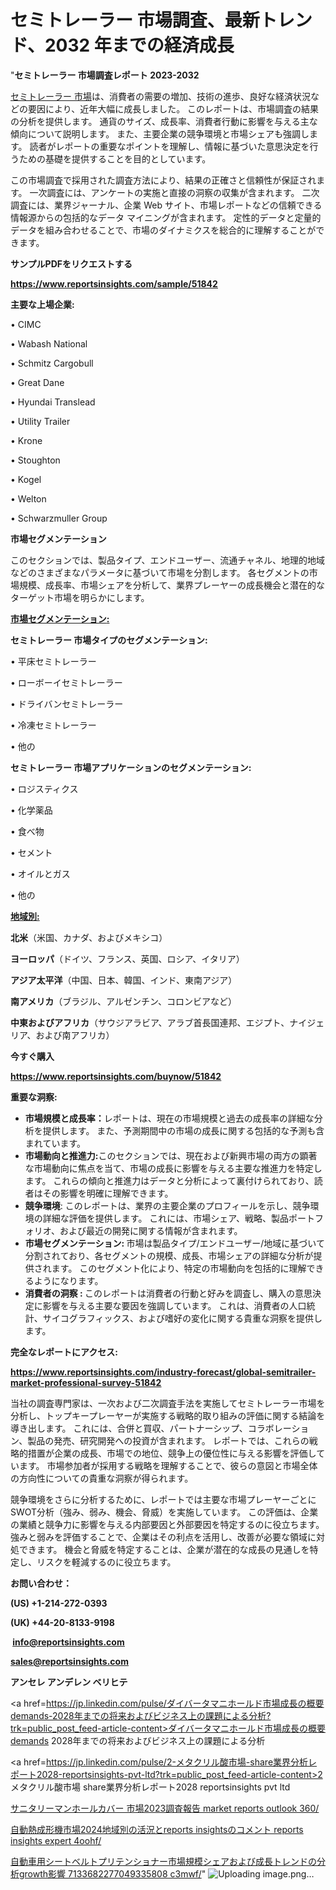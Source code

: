 # セミトレーラー 市場調査、最新トレンド、2032 年までの経済成長

"<strong>セミトレーラー 市場調査レポート 2023-2032</strong>

<a href=https://www.reportsinsights.com/sample/51842>セミトレーラー 市場</a>は、消費者の需要の増加、技術の進歩、良好な経済状況などの要因により、近年大幅に成長しました。 このレポートは、市場調査の結果の分析を提供します。 通貨のサイズ、成長率、消費者行動に影響を与える主な傾向について説明します。 また、主要企業の競争環境と市場シェアも強調します。 読者がレポートの重要なポイントを理解し、情報に基づいた意思決定を行うための基礎を提供することを目的としています。

この市場調査で採用された調査方法により、結果の正確さと信頼性が保証されます。 一次調査には、アンケートの実施と直接の洞察の収集が含まれます。 二次調査には、業界ジャーナル、企業 Web サイト、市場レポートなどの信頼できる情報源からの包括的なデータ マイニングが含まれます。 定性的データと定量的データを組み合わせることで、市場のダイナミクスを総合的に理解することができます。

<strong><b>サンプルPDFをリクエストする</b></strong>

<a href=https://www.reportsinsights.com/sample/51842><strong><u>https://www.reportsinsights.com/sample/51842</u></strong></a>

<strong>主要な上場企業:</strong>

• CIMC

• Wabash National

• Schmitz Cargobull

• Great Dane

• Hyundai Translead

• Utility Trailer

• Krone

• Stoughton

• Kogel

• Welton

• Schwarzmuller Group

<strong>市場セグメンテーション</strong>

このセクションでは、製品タイプ、エンドユーザー、流通チャネル、地理的地域などのさまざまなパラメータに基づいて市場を分割します。 各セグメントの市場規模、成長率、市場シェアを分析して、業界プレーヤーの成長機会と潜在的なターゲット市場を明らかにします。

<strong><u>市場セグメンテーション</u></strong><strong><u>:</u></strong>

<strong>セミトレーラー 市場タイプのセグメンテーション:</strong>

• 平床セミトレーラー

• ローボーイセミトレーラー

• ドライバンセミトレーラー

• 冷凍セミトレーラー

• 他の

<strong>セミトレーラー 市場アプリケーションのセグメンテーション:</strong>

• ロジスティクス

• 化学薬品

• 食べ物

• セメント

• オイルとガス

• 他の

<strong><u>地域別</u></strong><strong><u>:</u></strong>

<strong>北米</strong>（米国、カナダ、およびメキシコ）

<strong>ヨーロッパ</strong>（ドイツ、フランス、英国、ロシア、イタリア）

<strong>アジア太平洋</strong>（中国、日本、韓国、インド、東南アジア）

<strong>南アメリカ</strong>（ブラジル、アルゼンチン、コロンビアなど）

<strong>中東およびアフリカ</strong>（サウジアラビア、アラブ首長国連邦、エジプト、ナイジェリア、および南アフリカ）

<strong>今すぐ購入</strong>

<a href=https://www.reportsinsights.com/buynow/51842><strong><u>https://www.reportsinsights.com/buynow/51842</u></strong></a>

<strong>重要な洞察:</strong>
<ul>
  <li><strong>市場規模と成長率：</strong>レポートは、現在の市場規模と過去の成長率の詳細な分析を提供します。 また、予測期間中の市場の成長に関する包括的な予測も含まれています。</li>
  <li><strong>市場動向と推進力:</strong>このセクションでは、現在および新興市場の両方の顕著な市場動向に焦点を当て、市場の成長に影響を与える主要な推進力を特定します。 これらの傾向と推進力はデータと分析によって裏付けられており、読者はその影響を明確に理解できます。</li>
  <li><strong>競争環境</strong>: このレポートは、業界の主要企業のプロフィールを示し、競争環境の詳細な評価を提供します。 これには、市場シェア、戦略、製品ポートフォリオ、および最近の開発に関する情報が含まれます。</li>
  <li><strong>市場セグメンテーション: </strong>市場は製品タイプ/エンドユーザー/地域に基づいて分割されており、各セグメントの規模、成長、市場シェアの詳細な分析が提供されます。 このセグメント化により、特定の市場動向を包括的に理解できるようになります。</li>
  <li><strong>消費者の洞察 : </strong>このレポートは消費者の行動と好みを調査し、購入の意思決定に影響を与える主要な要因を強調しています。 これは、消費者の人口統計、サイコグラフィックス、および嗜好の変化に関する貴重な洞察を提供します。</li>
</ul>
<strong>完全なレポートにアクセス:</strong>

<a href=https://www.reportsinsights.com/industry-forecast/global-semitrailer-market-professional-survey-51842><strong><u><b>https://www.reportsinsights.com/industry-forecast/global-semitrailer-market-professional-survey-51842</b></u></strong></a>

当社の調査専門家は、一次および二次調査手法を実施してセミトレーラー市場を分析し、トップキープレーヤーが実施する戦略的取り組みの評価に関する結論を導き出します。 これには、合併と買収、パートナーシップ、コラボレーション、製品の発売、研究開発への投資が含まれます。 レポートでは、これらの戦略的措置が企業の成長、市場での地位、競争上の優位性に与える影響を評価しています。 市場参加者が採用する戦略を理解することで、彼らの意図と市場全体の方向性についての貴重な洞察が得られます。

競争環境をさらに分析するために、レポートでは主要な市場プレーヤーごとにSWOT分析（強み、弱み、機会、脅威）を実施しています。 この評価は、企業の業績と競争力に影響を与える内部要因と外部要因を特定するのに役立ちます。 強みと弱みを評価することで、企業はその利点を活用し、改善が必要な領域に対処できます。 機会と脅威を特定することは、企業が潜在的な成長の見通しを特定し、リスクを軽減するのに役立ちます。

<strong>お問い合わせ：</strong>

<strong>(US) +1-214-272-0393</strong>

<strong>(UK) +44-20-8133-9198</strong>

<strong> </strong><a href=info@reportsinsights.com><strong><u>info@reportsinsights.com</u></strong></a>

<a href=sales@reportsinsights.com><strong><u>sales@reportsinsights.com</u></strong></a>

<strong>アンセレ アンデレン ベリヒテ</strong>

<a href=https://jp.linkedin.com/pulse/ダイバータマニホールド市場成長の概要demands-2028年までの将来およびビジネス上の課題による分析?trk=public_post_feed-article-content>ダイバータマニホールド市場成長の概要demands 2028年までの将来およびビジネス上の課題による分析</a>

<a href=https://jp.linkedin.com/pulse/2-メタクリル酸市場-share業界分析レポート2028-reportsinsights-pvt-ltd?trk=public_post_feed-article-content>2 メタクリル酸市場 share業界分析レポート2028 reportsinsights pvt ltd</a>

<a href=https://www.linkedin.com/pulse/サニタリーマンホールカバー-市場2023調査報告-market-reports-outlook-360/>サニタリーマンホールカバー 市場2023調査報告 market reports outlook 360/</a>

<a href=https://www.linkedin.com/pulse/自動熱成形機市場2024地域別の活況とreports-insightsのコメント-reports-insights-expert-4oohf/>自動熱成形機市場2024地域別の活況とreports insightsのコメント reports insights expert 4oohf/</a>

<a href=https://www.linkedin.com/pulse/自動車用シートベルトプリテンショナー市場規模シェアおよび成長トレンドの分析growth影響-7133682277049335808-c3mwf/>自動車用シートベルトプリテンショナー市場規模シェアおよび成長トレンドの分析growth影響 7133682277049335808 c3mwf/</a>"
![Uploading image.png…]()

